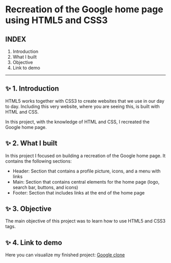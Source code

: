 # Recreation of the Google home page using HTML5 and CSS3


## INDEX

1. Introduction
2. What I built
3. Objective
4. Link to demo

****

## ✨ 1. Introduction
HTML5 works together with CSS3 to create websites that we use in our day to day. Including this very website, where you are seeing this, is built with HTML and CSS.

In this project, with the knowledge of HTML and CSS, I recreated the Google home page.

## ✨ 2. What I built

In this project I focused on building a recreation of the Google home page. It contains the following sections:
* Header: Section that contains a profile picture, icons, and a menu with links
* Main: Section that contains central elements for the home page (logo, search bar, buttons, and icons)
* Footer: Section that includes links at the end of the home page

## ✨ 3. Objective
The main objective of this project was to learn how to use HTML5 and CSS3 tags.

## ✨ 4. Link to demo
Here you can visualize my finished project: [Google clone](https://calm-nougat-8434ba.netlify.app/)
